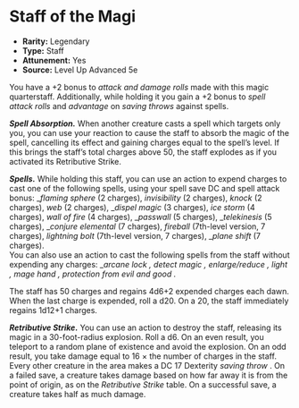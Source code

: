 # Staff of the Magi

- **Rarity:** Legendary
- **Type:** Staff
- **Attunement:** Yes
- **Source:** Level Up Advanced 5e

You have a +2 bonus to _attack and damage rolls_  made with this magic quarterstaff. Additionally, while holding it you gain a +2 bonus to _spell attack rolls_  and _advantage_  on _saving throws_  against spells.

_**Spell Absorption.**_ When another creature casts a spell which targets only you, you can use your reaction to cause the staff to absorb the magic of the spell, cancelling its effect and gaining charges equal to the spell’s level. If this brings the staff’s total charges above 50, the staff explodes as if you activated its Retributive Strike.

_**Spells.**_ While holding this staff, you can use an action to expend charges to cast one of the following spells, using your spell save DC and spell attack bonus: __flaming sphere_ (2 charges), _invisibility_ (2 charges), _knock_  (2 charges), _web_ (2 charges), __dispel magic_  (3 charges), _ice storm_  (4 charges), _wall of fire_ (4 charges), __passwall_  (5 charges), __telekinesis_ (5 charges), __conjure elemental_  (7 charges), _fireball_  (7th-level version, 7 charges), _lightning bolt_  (7th-level version, 7 charges), __plane shift_  (7 charges).  
You can also use an action to cast the following spells from the staff without expending any charges: __arcane lock , detect magic , enlarge/reduce , light , mage hand , protection from evil and good ._

The staff has 50 charges and regains 4d6+2 expended charges each dawn. When the last charge is expended, roll a d20\. On a 20, the staff immediately regains 1d12+1 charges.

_**Retributive Strike.**_ You can use an action to destroy the staff, releasing its magic in a 30-foot-radius explosion. Roll a d6\. On an even result, you teleport to a random plane of existence and avoid the explosion. On an odd result, you take damage equal to 16 × the number of charges in the staff. Every other creature in the area makes a DC 17 Dexterity _saving throw_ . On a failed save, a creature takes damage based on how far away it is from the point of origin, as on the _Retributive Strike_  table. On a successful save, a creature takes half as much damage.
